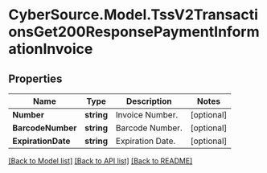 # CyberSource.Model.TssV2TransactionsGet200ResponsePaymentInformationInvoice
## Properties

Name | Type | Description | Notes
------------ | ------------- | ------------- | -------------
**Number** | **string** | Invoice Number. | [optional] 
**BarcodeNumber** | **string** | Barcode Number. | [optional] 
**ExpirationDate** | **string** | Expiration Date. | [optional] 

[[Back to Model list]](../README.md#documentation-for-models) [[Back to API list]](../README.md#documentation-for-api-endpoints) [[Back to README]](../README.md)

